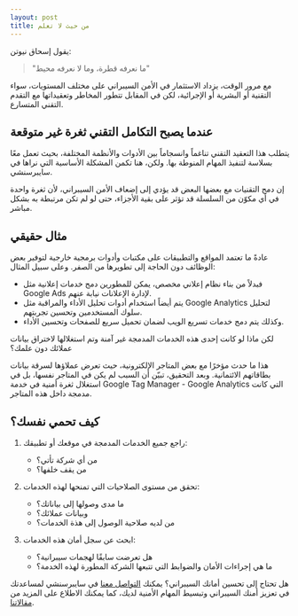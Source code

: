 ```yaml
---
layout: post
title: من حيث لا تعلم
---
```


يقول إسحاق نيوتن:
>"ما نعرفه قطرة، وما لا نعرفه محيط"

مع مرور الوقت، يزداد الاستثمار في الأمن السيبراني على مختلف المستويات، سواء التقنية أو البشرية أو الإجرائية، لكن في المقابل تتطور المخاطر وتعقيداتها مع التقدم التقني المتسارع.

## عندما يصبح التكامل التقني ثغرة غير متوقعة

يتطلب هذا التعقيد التقني تناغماً وانسجاماً بين الأدوات والأنظمة المختلفة، بحيث تعمل معًا بسلاسة لتنفيذ المهام المنوطة بها. ولكن، هنا تكمن المشكلة الأساسية التي نراها في سايبرسنشي.

إن دمج التقنيات مع بعضها البعض قد يؤدي إلى إضعاف الأمن السيبراني، لأن ثغرة واحدة في أي مكوّن من السلسلة قد تؤثر على بقية الأجزاء، حتى لو لم تكن مرتبطة به بشكل مباشر.


## مثال حقيقي

عادةً ما تعتمد المواقع والتطبيقات على مكتبات وأدوات برمجية خارجية لتوفير بعض الوظائف دون الحاجة إلى تطويرها من الصفر. وعلى سبيل المثال:
*  فبدلاً من بناء نظام إعلاني مخصص، يمكن للمطورين دمج خدمات إعلانية مثل Google Ads لإدارة الإعلانات نيابة عنهم.
*  يتم أيضاً استخدام أدوات تحليل الأداء والمراقبة مثل Google Analytics لتحليل سلوك المستخدمين وتحسين تجربتهم.
*  وكذلك يتم دمج خدمات تسريع الويب لضمان تحميل سريع للصفحات وتحسين الأداء.

لكن ماذا لو كانت إحدى هذه الخدمات المدمجة غير آمنة وتم استغلالها لاختراق بيانات عملائك دون علمك؟

هذا ما حدث مؤخرًا مع بعض المتاجر الإلكترونية، حيث تعرض عملاؤها لسرقة بيانات بطاقاتهم الائتمانية. وبعد التحقيق، تبيّن أن السبب لم يكن في المتاجر نفسها، بل في استغلال ثغرة أمنية في خدمة Google Tag Manager - Google Analytics التي كانت مدمجة داخل هذه المتاجر.

## كيف تحمي نفسك؟

1.  راجع جميع الخدمات المدمجة في موقعك أو تطبيقك:

	* من أي شركة تأتي؟
	* من يقف خلفها؟

2.  تحقق من مستوى الصلاحيات التي تمنحها لهذه الخدمات:

	* ما مدى وصولها إلى بياناتك؟
	*  وبيانات عملائك؟
    * من لديه صلاحية الوصول إلى هذة الخدمات؟
	
3.  ابحث عن سجل أمان هذه الخدمات:

	* هل تعرضت سابقًا لهجمات سيبرانية؟
	* ما هي إجراءات الأمان والضوابط التي تتبعها الشركة المطورة لهذه الخدمة؟


 هل تحتاج إلى تحسين أمانك السيبراني؟
يمكنك [التواصل معنا](https://www.cybersenshi.com/pages/contact/) في سايبرسنشي لمساعدتك في تعزيز أمنك السيبراني وتبسيط المهام الأمنية لديك، كما يمكنك الاطلاع على المزيد من [مقالاتنا](https://blog.cybersenshi.com/).

